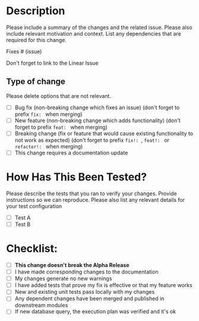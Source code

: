 # Description

Please include a summary of the changes and the related issue. Please also include relevant motivation and context. List any dependencies that are required for this change.

Fixes # (issue)

Don't forget to link to the Linear Issue

## Type of change

Please delete options that are not relevant.

- [ ] Bug fix (non-breaking change which fixes an issue) (don't forget to prefix `fix: ` when merging)
- [ ] New feature (non-breaking change which adds functionality) (don't forget to prefix `feat: ` when merging)
- [ ] Breaking change (fix or feature that would cause existing functionality to not work as expected) (don't forget to prefix `fix!: `, `feat!: ` or `refactor!: ` when merging)
- [ ] This change requires a documentation update

# How Has This Been Tested?

Please describe the tests that you ran to verify your changes. Provide instructions so we can reproduce. Please also list any relevant details for your test configuration

- [ ] Test A
- [ ] Test B

# Checklist:

- [ ] **This change doesn't break the Alpha Release**
- [ ] I have made corresponding changes to the documentation
- [ ] My changes generate no new warnings
- [ ] I have added tests that prove my fix is effective or that my feature works
- [ ] New and existing unit tests pass locally with my changes
- [ ] Any dependent changes have been merged and published in downstream modules
- [ ] If new database query, the execution plan was verified and it's ok
